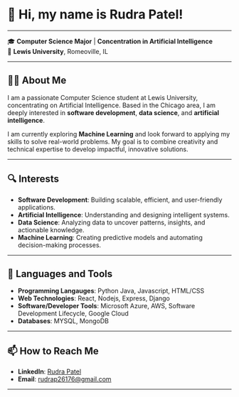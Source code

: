 # 👋 Hi, my name is Rudra Patel!

----

🎓 **Computer Science Major** | **Concentration in Artificial Intelligence**  
📍 **Lewis University**, Romeoville, IL

----

## 👨‍💻 About Me  

I am a passionate Computer Science student at Lewis University, concentrating on Artificial Intelligence. Based in the Chicago area, I am deeply interested in **software development**, **data science**, and **artificial intelligence**.  

I am currently exploring **Machine Learning** and look forward to applying my skills to solve real-world problems. My goal is to combine creativity and technical expertise to develop impactful, innovative solutions.  

---

## 🔍 Interests  

- **Software Development**: Building scalable, efficient, and user-friendly applications.  
- **Artificial Intelligence**: Understanding and designing intelligent systems.  
- **Data Science**: Analyzing data to uncover patterns, insights, and actionable knowledge.  
- **Machine Learning**: Creating predictive models and automating decision-making processes.   

---

## 🔧 Languages and Tools 

- **Programming Langauges**: Python Java, Javascript, HTML/CSS
- **Web Technologies**: React, Nodejs, Express, Django
- **Software/Developer Tools**: Microsoft Azure, AWS, Software Development Lifecycle, Google Cloud
- **Databases**: MYSQL, MongoDB

---

## 📫 How to Reach Me  

- **LinkedIn**: [Rudra Patel](https://www.linkedin.com/in/rudrapatel09/)  
- **Email**: rudrap26176@gmail.com  

---
